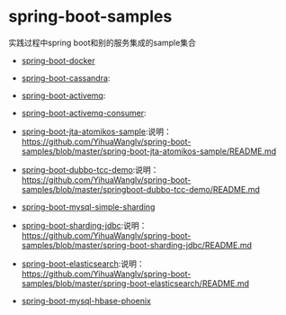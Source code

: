 # spring-boot-samples
实践过程中spring boot和别的服务集成的sample集合


- [spring-boot-docker](https://github.com/YihuaWanglv/spring-boot-samples/tree/master/spring-boot-docker)

- [spring-boot-cassandra](https://github.com/YihuaWanglv/spring-boot-samples/tree/master/spring-boot-cassandra):

- [spring-boot-activemq](https://github.com/YihuaWanglv/spring-boot-samples/tree/master/spring-boot-activemq):

- [spring-boot-activemq-consumer](https://github.com/YihuaWanglv/spring-boot-samples/tree/master/spring-boot-activemq-consumer):

- [spring-boot-jta-atomikos-sample](https://github.com/YihuaWanglv/spring-boot-samples/tree/master/spring-boot-jta-atomikos-sample):说明：https://github.com/YihuaWanglv/spring-boot-samples/blob/master/spring-boot-jta-atomikos-sample/README.md

- [spring-boot-dubbo-tcc-demo](https://github.com/YihuaWanglv/spring-boot-samples/tree/master/springboot-dubbo-tcc-demo):说明：https://github.com/YihuaWanglv/spring-boot-samples/blob/master/springboot-dubbo-tcc-demo/README.md

- [spring-boot-mysql-simple-sharding](https://github.com/YihuaWanglv/spring-boot-samples/tree/master/spring-boot-mysql-simple-sharding)

- [spring-boot-sharding-jdbc](https://github.com/YihuaWanglv/spring-boot-samples/blob/master/spring-boot-sharding-jdbc):说明：https://github.com/YihuaWanglv/spring-boot-samples/blob/master/spring-boot-sharding-jdbc/README.md

- [spring-boot-elasticsearch](https://github.com/YihuaWanglv/spring-boot-samples/blob/master/spring-boot-elasticsearch):说明：https://github.com/YihuaWanglv/spring-boot-samples/blob/master/spring-boot-elasticsearch/README.md

- [spring-boot-mysql-hbase-phoenix](https://github.com/YihuaWanglv/spring-boot-samples/tree/master/spring-boot-mysql-hbase-phoenix)
